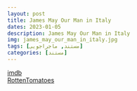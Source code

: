 ```yaml
---
layout: post
title: James May Our Man in Italy
dates: 2023-01-05
description: James May Our Man in Italy
img: james_may_our_man_in_italy.jpg
tags: [مستند, ماجراجویی]
categories: [مستند]
---
```


[imdb](https://www.imdb.com/title/tt11302324)  
[RottenTomatoes](https://www.rottentomatoes.com/tv/james_may_our_man_in_italy/s01)